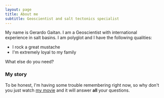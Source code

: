 ```yaml
---
layout: page
title: About me
subtitle: Geoscientist and salt tectonics specialist
---
```


My name is Gerardo Gaitan. I am a Geoscientist with international experience in salt basins. I am polyglot and 
I have the following qualities:

- I rock a great mustache
- I'm extremely loyal to my family

What else do you need?

### My story

To be honest, I'm having some trouble remembering right now, so why don't you just watch [my movie](https://en.wikipedia.org/wiki/The_Princess_Bride_%28film%29) and it will answer **all** your questions.

